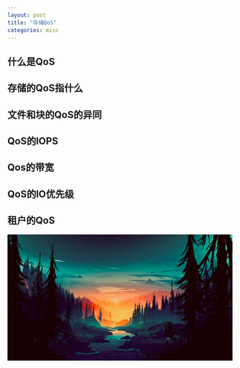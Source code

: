 ```yaml
---
layout: post
title: "存储QoS"
categories: misc
---
```

## 什么是QoS
## 存储的QoS指什么
## 文件和块的QoS的异同 
## QoS的IOPS
## Qos的带宽
## QoS的IO优先级
## 租户的QoS

![Sunrise](/assets/img/sunrise-forest-river-scenery-digital-art-uhdpaper.com-8K-118.jpg "Sunrise")
